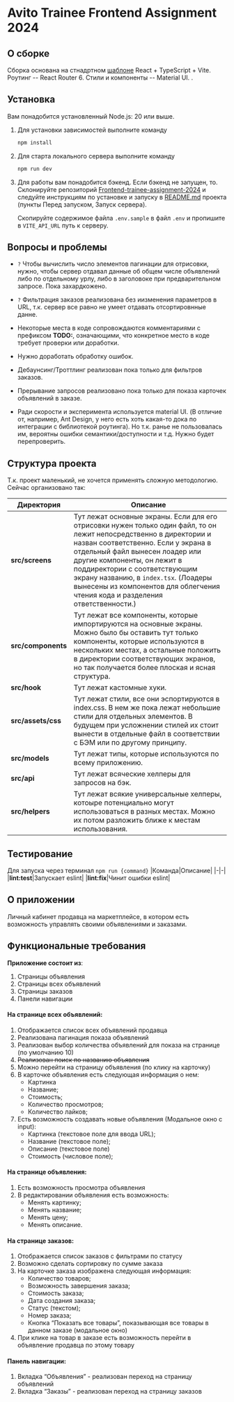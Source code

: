# Avito Trainee Frontend Assignment 2024

## О сборке

Сборка основана на стнадртном [шаблоне](<https://github.com/vitejs/vite/tree/main/packages/create-vite/template-react-ts>) React + TypeScript + Vite. Роутинг -- React Router 6. Стили и компоненты -- Material UI.  .

## Установка

Вам понадобится установленный Node.js: 20 или выше.

1. Для установки зависимостей выполните команду

    ```bash
    npm install
    ```

2. Для старта локального сервера выполните команду

    ```bash
    npm run dev
    ```

3. Для работы вам понадобится бэкенд.
    Если бэкенд не запущен, то. Склонируйте репозиторий [Frontend-trainee-assignment-2024](https://gitverse.ru/avito.tech/tech-internship/content/main/Tech%20Internships%20/Frontend/Frontend-trainee-assignment-2024) и следуйте инструкциям по установке и запуску в [README.md](https://gitverse.ru/avito.tech/tech-internship/content/main/Tech%20Internships%20/Frontend/Frontend-trainee-assignment-2024/frontend-trainee-assignment-autumn-2024.md) проекта (пункты Перед запуском, Запуск сервера).

    Скопируйте содержимое файла `.env.sample` в файл `.env` и пропишите в `VITE_API_URL` путь к серверу.

## Вопросы и проблемы

* `?` Чтобы вычислить число элементов пагинации для отрисовки, нужно, чтобы сервер отдавал данные об общем числе объявлений либо по отдельному урлу, либо в заголовоке при предварительном запросе. Пока захардкожено.
  
* `?` Фильтрация заказов реализована без иизменения параметров в URL, т.к. сервер все равно не умеет отдавать отсортировнные данне.
  
* Некоторые места в коде сопровождаются комментариями c префиксом **TODO:**, означающими, что конкретное место в коде требует проверки или доработки.
  
* Нужно доработать обработку ошибок.
  
* Дебаунсинг/Троттлинг реализован пока только для фильтров заказов.
  
* Прерывание запросов реализовано пока только для показа карточек объявлений в заказе.

* Ради скорости и эксперимента используется material UI. (В отличие от, например, Ant Design, у него есть хоть какая-то дока по интеграции с библиотекой роутинга). Но т.к. ранье не пользовалась им, вероятны ошибки семантики/доступности и т.д. Нужно будет перепроверить.


## Структура проекта

Т.к. проект маленький, не хочется применять сложную методологию. Сейчас организовано так:

|Директория|Описание|
|-|-|
|**src/screens**|Тут лежат основные экраны. Если для его отрисовки нужен только один файл, то он лежит непосредственно в директории и назван соответственно. Если у экрана в отдельный файл вынесен лоадер или другие компоненты, он лежит в поддиректории с соответствующим экрану названию, в `index.tsx`. (Лоадеры вынесены из компонентов для облегчения чтения кода и разделения ответственности.) |
|**src/components**|Тут лежат все компоненты, которые импортируются на основные экраны. Можно было бы оставить тут только компоненты, которые используются в нескольких местах, а остальные положить в директории соответствующих экранов, но так получается более плоская и ясная структура.|
|**src/hook**| Тут лежат кастомные хуки.|
|**src/assets/css**|Тут лежат стили, все они эспортируются в index.css. В нем же пока лежат небольшие стили для отдельных элементов. В будущем при усложнении стилей их стоит вынести в отдельные файл в соответствии с БЭМ или по другому принципу.|
|**src/models**|Тут лежат типы, которые используются по всему приложению.|
|**src/api**|Тут лежат всяческие хелперы для запросов на бэк.|
|**src/helpers**|Тут лежат всякие универсальные хелперы, котоыре потенциально могут использоваться в разных местах. Можно их потом разложить ближе к местам использования.|

## Тестирование

Для запуска через терминал `npm run {command}`
|Команда|Описание|
|-|-|
|**lint:test**|Запускает eslint|
|**lint:fix**|Чинит ошибки eslint|

## О приложении
Личный кабинет продавца на маркетплейсе, в котором есть возможность управлять своими объявлениями и заказами.

## Функциональные требования
**Приложение состоит из**:
1. Страницы объявления  
2. Страницы всех объявлений  
3. Страницы заказов  
4. Панели навигации
#### На странице всех объявлений:
1. Отображается список всех объявлений продавца  
2. Реализована пагинация показа объявлений  
3. Реализован выбор количества объявлений для показа на странице (по умолчанию 10)  
4. ~~Реализован поиск по названию объявления~~
5. Можно перейти на страницу объявления (по клику на карточку)  
6. В карточке объявления есть следующая информация о нем:  
   - Картинка  
   - Название;  
   - Стоимость;  
   - Количество просмотров;  
   - Количество лайков;
7. Есть возможность создавать новые объявления (Модальное окно с input):  
   - Картинка (текстовое поле для ввода URL);  
   - Название (текстовое поле);  
   - Описание (текстовое поле)
   - Стоимость (числовое поле);
#### На странице объявления:
1. Есть возможность просмотра объявления
2. В редактировании объявления есть возможность:  
   - Менять картинку;  
   - Менять название;  
   - Менять цену;  
   - Менять описание.
#### На странице заказов:
1. Отображается список заказов с фильтрами по статусу  
2. Возможно сделать сортировку по сумме заказа  
3. На карточке заказа изображена следующая информация:  
   - Количество товаров;  
   - Возможность завершения заказа;  
   - Стоимость заказа;
   - Дата создания заказа;
   - Статус (текстом);
   - Номер заказа;
   - Кнопка “Показать все товары”, показывающая все товары в данном заказе (модальное окно)  
4. При клике на товар в заказе есть возможность перейти в объявление продавца по этому товару
#### Панель навигации:
1. Вкладка “Объявления” - реализован переход на страницу объявлений  
2. Вкладка “Заказы” - реализован переход на страницу заказов

